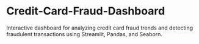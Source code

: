 # Credit-Card-Fraud-Dashboard
Interactive dashboard for analyzing credit card fraud trends and detecting fraudulent transactions using Streamlit, Pandas, and Seaborn.
